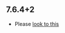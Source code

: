 ## 7.6.4+2

- Please [look to this]((https://dooboolab.github.io/flutter_sound/doc/book/CHANGELOG.html))
